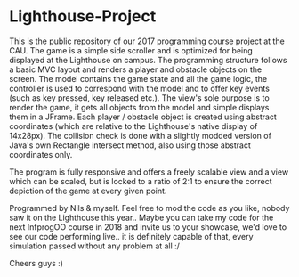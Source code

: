 # Lighthouse-Project

This is the public repository of our 2017 programming course project at the CAU.
The game is a simple side scroller and is optimized for being displayed at the Lighthouse on campus.
The programming structure follows a basic MVC layout and renders a player and obstacle objects on the screen.
The model contains the game state and all the game logic, the controller is used to correspond with the model and to 
offer key events (such as key pressed, key released etc.). The view's sole purpose is to render the game, it gets all
objects from the model and simple displays them in a JFrame.
Each player / obstacle object is created using abstract coordinates (which are relative to the Lighthouse's 
native display of 14x28px). The collision check is done with a slightly modded version of Java's own Rectangle 
intersect method, also using those abstract coordinates only. 

The program is fully responsive and offers a freely scalable view and a view which can be scaled, but is locked
to a ratio of 2:1 to ensure the correct depiction of the game at every given point.

Programmed by Nils & myself.
Feel free to mod the code as you like, nobody saw it on the Lighthouse this year..
Maybe you can take my code for the next InfprogOO course in 2018 and invite us to your showcase,
we'd love to see our code performing live.. it is definitely capable of that, every simulation
passed without any problem at all :/

Cheers guys :)
